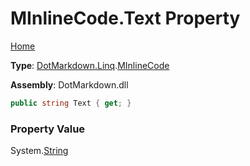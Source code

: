 # MInlineCode\.Text Property

[Home](../../../../README.md)

**Type**: [DotMarkdown.Linq](../../README.md)\.[MInlineCode](../README.md)

**Assembly**: DotMarkdown\.dll

```csharp
public string Text { get; }
```

### Property Value

System\.[String](https://docs.microsoft.com/en-us/dotnet/api/system.string)

